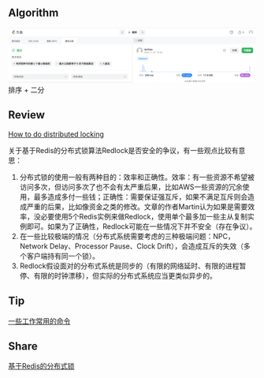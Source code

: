 ## Algorithm

![供暖器](../../images/ianxiao-2022-11-27-lc.png)
排序 + 二分

## Review

[How to do distributed locking](https://martin.kleppmann.com/2016/02/08/how-to-do-distributed-locking.html)

关于基于Redis的分布式锁算法Redlock是否安全的争议，有一些观点比较有意思：

1. 分布式锁的使用一般有两种目的：效率和正确性。效率：有一些资源不希望被访问多次，但访问多次了也不会有太严重后果，比如AWS一些资源的冗余使用，最多造成多付一些钱；正确性：需要保证强互斥，如果不满足互斥则会造成严重的后果，比如像资金之类的修改。文章的作者Martin认为如果是需要效率，没必要使用5个Redis实例来做Redlock，使用单个最多加一些主从复制实例即可。如果为了正确性，Redlock可能在一些情况下并不安全（存在争议）。
2. 在一些比较极端的情况（分布式系统需要考虑的三种极端问题：NPC，Network Delay、Processor Pause、Clock Drift），会造成互斥的失效（多个客户端持有同一个锁）。
3. Redlock假设面对的分布式系统是同步的（有限的网络延时、有限的进程暂停、有限的时钟漂移），但实际的分布式系统应当更类似异步的。

## Tip

[一些工作常用的命令](https://ianxiao2.github.io/2022/11/27/useful-command/)

## Share

[基于Redis的分布式锁](https://ianxiao2.github.io/2022/11/27/redlock/)
